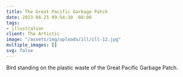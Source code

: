 ```yaml
---
title: The Great Pacific Garbage Patch
date: 2023-08-25 09:54:30 -08:00
tags:
- illustration
client: The Artistic
image: "/assets/img/uploads/ill/ill-12.jpg"
multiple_images: []
svg: false
---
```


Bird standing on the plastic waste of the Great Pacific Garbage Patch.
